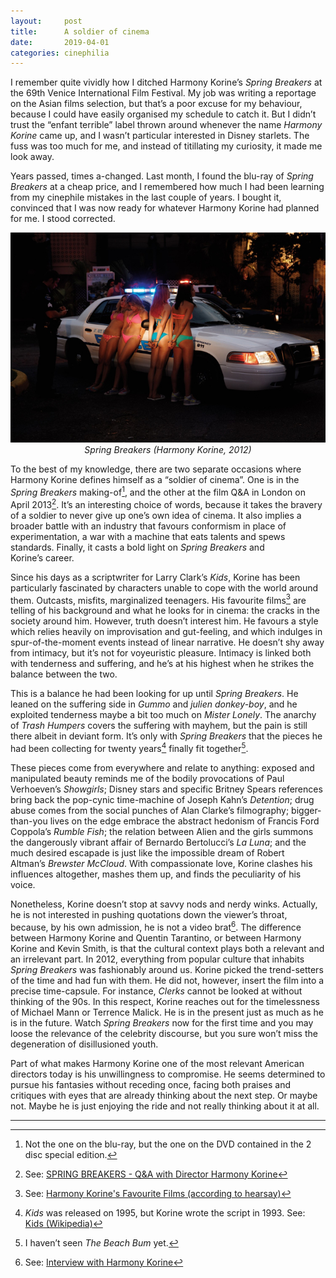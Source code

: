 ```yaml
---
layout:     post
title:      A soldier of cinema
date:       2019-04-01
categories: cinephilia
---
```


I remember quite vividly how I ditched Harmony Korine’s *Spring Breakers* at the
69th Venice International Film Festival. My job was writing a reportage on the
Asian films selection, but that’s a poor excuse for my behaviour, because
I could have easily organised my schedule to catch it. But I didn’t trust the
“enfant terrible” label thrown around whenever the name *Harmony Korine* came
up, and I wasn’t particular interested in Disney starlets. The fuss was too much
for me, and instead of titillating my curiosity, it made me look away.

<!--more-->

Years passed, times a-changed. Last month, I found the blu-ray of *Spring
Breakers* at a cheap price, and I remembered how much I had been learning from
my cinephile mistakes in the last couple of years. I bought it, convinced that
I was now ready for whatever Harmony Korine had planned for me. I stood
corrected.

<p align="center">
    <img src="/assets/images/2019-04-01-spring_breakers.jpg">
    <br>
    <em>Spring Breakers (Harmony Korine, 2012)</em>
</p>

To the best of my knowledge, there are two separate occasions where Harmony
Korine defines himself as a “soldier of cinema”. One is in the *Spring Breakers*
making-of[^1], and the other at the film Q&A in London on April 2013[^2].
It’s an interesting choice of words, because it takes the bravery of a soldier
to never give up one’s own idea of cinema. It also implies a broader battle with
an industry that favours conformism in place of experimentation, a war with a
machine that eats talents and spews standards. Finally, it casts a bold light on
*Spring Breakers* and Korine’s career.

Since his days as a scriptwriter for Larry Clark’s *Kids*, Korine has been
particularly fascinated by characters unable to cope with the world around them.
Outcasts, misfits, marginalized teenagers. His favourite films[^3] are telling
of his background and what he looks for in cinema: the cracks in the society
around him. However, truth doesn’t interest him. He favours a style which relies
heavily on improvisation and gut-feeling, and which indulges in
spur-of-the-moment events instead of linear narrative. He doesn’t shy away from
intimacy, but it’s not for voyeuristic pleasure. Intimacy is linked both with
tenderness and suffering, and he’s at his highest when he strikes the balance
between the two.

This is a balance he had been looking for up until *Spring Breakers*. He leaned
on the suffering side in *Gummo* and *julien donkey-boy*, and he exploited
tenderness maybe a bit too much on *Mister Lonely*. The anarchy of *Trash
Humpers* covers the suffering with mayhem, but the pain is still there albeit in
deviant form. It’s only with *Spring Breakers* that the pieces he had been
collecting for twenty years[^4] finally fit together[^5].

These pieces come from everywhere and relate to anything: exposed and
manipulated beauty reminds me of the bodily provocations of Paul
Verhoeven’s *Showgirls*; Disney stars and specific Britney Spears references
bring back the pop-cynic time-machine of Joseph Kahn’s *Detention*; drug abuse
comes from the social punches of Alan Clarke’s filmography; bigger-than-you
lives on the edge embrace the abstract hedonism of Francis Ford
Coppola’s *Rumble Fish*; the relation between Alien and the girls summons the
dangerously vibrant affair of Bernardo Bertolucci’s *La Luna*; and the much
desired escapade is just like the impossible dream of Robert Altman’s *Brewster
McCloud*. With compassionate love, Korine clashes his influences altogether,
mashes them up, and finds the peculiarity of his voice.

Nonetheless, Korine doesn’t stop at savvy nods and nerdy winks. Actually, he is
not interested in pushing quotations down the viewer’s throat, because, by his
own admission, he is not a video brat[^6]. The difference between Harmony Korine
and Quentin Tarantino, or between Harmony Korine and Kevin Smith, is that the
cultural context plays both a relevant and an irrelevant part. In 2012,
everything from popular culture that inhabits *Spring Breakers* was fashionably
around us. Korine picked the trend-setters of the time and had fun with them. He
did not, however, insert the film into a precise time-capsule. For instance,
*Clerks* cannot be looked at without thinking of the 90s. In this respect,
Korine reaches out for the timelessness of Michael Mann or Terrence Malick. He
is in the present just as much as he is in the future. Watch *Spring Breakers*
now for the first time and you may loose the relevance of the celebrity
discourse, but you sure won’t miss the degeneration of disillusioned youth.

Part of what makes Harmony Korine one of the most relevant American directors
today is his unwillingness to compromise. He seems determined to pursue his
fantasies without receding once, facing both praises and critiques with eyes
that are already thinking about the next step. Or maybe not. Maybe he is just
enjoying the ride and not really thinking about it at all.

<hr>

[^1]: Not the one on the blu-ray, but the one on the DVD contained in the 2 disc
    special edition.

[^2]: See: [SPRING BREAKERS - Q&A with Director Harmony Korine](https://www.youtube.com/watch?v=bJQoi4lR3wc)

[^3]: See: [Harmony Korine's Favourite Films (according to hearsay)](https://letterboxd.com/gmosalad/list/harmony-korines-favorite-films-according/)

[^4]: *Kids* was released on 1995, but Korine wrote the script in 1993. See:
    [Kids (Wikipedia)](https://en.wikipedia.org/wiki/Kids_(film))

[^5]: I haven’t seen *The Beach Bum* yet.

[^6]: See: [Interview with Harmony Korine](https://www.rogerebert.com/interviews/interview-with-harmony-korine)
